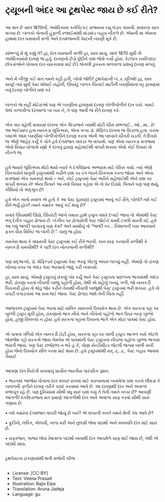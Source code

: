# ટ્યૂબની અંદર આ ટૂથપેસ્ટ જાય છે કઈ રીતે?

##
આ વાત છે સાલ 1870ની. અમેરિકાના કનેક્ટિકટ રાજ્યના ન્યૂ લંડન ગામની. સવારના સાત વાગ્યા છે. બાળકો પોતાની હૂંફાળી રજાઈમાંથી માંડમાંડ બહાર નીકળે છે. એમની મા એમના હાથમાં દાંત ઘસવાની સળી અને દંતમંજનની પેસ્ટની બરણી મૂકે છે.

##
સાંભળ્યું મેં શું કહ્યું તે? હા, દાંત ઘસવાની સળી!
હા, સાવ સાચું. સાલ 1870 સુધી તો અમેરિકામાંયે દાતણ જ હતું. દાતણનો છેડો છૂંદીને બ્રશ જેવો કર્યો હોય. કેટલાક નસીબદાર છોકરાંઓને પોતાના દાંત ચમકાવવા માટે છેડે જંગલી ડુક્કરના વાળવાળા બ્રશનું દાતણ મળતું.

##
અને મેં બીજી કઈ વાત તમને કહી હતી, બોલો જોઉં?
ટૂથપેસ્ટની બ..ર..ણીઓ!
હા, સાવ સાચું!
ત્યાં સુધી પેસ્ટ શોધાઈ નહોતી, ઊંઘરેટું બાળક ચિનાઈ માટીની બરણીમાંના ઘટ્ટ દ્રાવણમાં નવું દાતણ બોળીને બ્રશ કરે.

##
બાળકો જ નહીં મોટેરાંઓ પણ એ બરણીના દ્રાવણમાં દાતણ બોળીબોળીને દાંત ઘસે. ગામડે પેલાં કાળાપીળા દાંતવાળાં બા ખરા ને, તે પણ આવી જ રીતે દાતણ કરે.

##
એક વાર વહેલી સવારમાં દાંતના એક વૈદરાજને ત્યાંથી મોટી ચીસ સંભળાઈ...ઓ.. મા.. રે!
આ ભાઈસાબ હતા નાનકડા લુસિઅસ, એના પપ્પા ડૉ. શેફિલ્ડ દાંતના જ વૈદરાજ હતા. ઘરના બધાએ આમ બરણીમાં બોળીબોળીને દાતણ કરતા એની આ બાબાને ચીતરી ચડતી. તે દિવસે જ એણે જાહેર કર્યું કે પોતે હવે દંતમંજન પાવડર જ વાપરશે. પણ એના નાનકડા મગજમાં એવો વિચાર ઘોળાતો રહ્યો કે દાંતનું દ્રાવણ સહેલાઈથી વાપરી શકાય એવો કોઈ ઉપાય તો નીકળે જ.

##
હવે જ્યારે લુસિઅસ મોટો થયો ત્યારે તે દંતવિદ્યાના અભ્યાસ માટે પૅરિસ ગયો. ત્યાં એણે ચિત્રકારોને ધાતુની ટ્યૂબમાંથી કાઢીને બ્રશ પર રંગ લઇને ચિત્રકામ કરતા જોયા અને એના મગજમાં એક ચમકારો થયો – અરે, કોઈ ટ્યૂબમાં પેસ્ટ ભરીને સહેલાઈથી એને બ્રશ પર વાપરી શકાય ને! એના પિતાને આ નવો વિચાર કહેવા એ તો ઘેર દોડ્યો. પિતાને પણ પણ થયું, કીમિયો તો અદ્‌ભુત છે!

હવે એક નાનો સવાલ એ હતો કે આ પેસ્ટ (દ્રાવણ) ટ્યૂબમાં ભરવું કઈ રીતે, બોલો? તમે કઈ રીતે ભર્યું હોત? તમને ક્યારેક આવું કંઈ થયું છે?

સવારે ઊંઘમાંથી ઊઠો, ઊંઘરેટી આંખે તમારા હાથે ટ્યૂબ વધારે દબાઈ જાય તો એમાંથી પેસ્ટ ભપ્ દેતીક બહાર ઢોળાય છે. બૅઝીન પર ઢોળાયેલી પેસ્ટ જોઈને મમ્મી ટપલી મારતી વઢે. હવે આ બધું જલદી પરવારવું પણ કેમ? અને મમ્મીનું તો “જલ્દી કર... નિશાળની બસ આવવાને ફક્ત વીસ મિનિટ જ બાકી છે.”. ચાલુ જ હોય.

તમનેય થાય કે વધારાની પેસ્ટ ટ્યૂબમાં કઈ રીતે ભરવી. કાન સાફ કરવાની સળીથી કે નાનકડી ચમચીથી? કે પછી દાંત ખોતરવાની સળીથી?

##
પણ સદ્‌ભાગ્યે, ડૉ. શૅફિલ્ડને ટ્યૂબમાં પેસ્ટ ભરવું એટલું અઘરું લાગ્યું નહીં. એમણે તો ઢાંકણ ખોલ્યા વગર જ અંદર પેસ્ટ ભરવાનો જાદુ કરી બતાવ્યો.

હા, સાવ સાચું. એમણે ટ્યૂબનું ઢાંકણું બંધ કર્યું અને પેસ્ટ ટ્યૂબના પાછળના ભાગમાંથી અંદર ભરી. ઢાંકણા કરતાં નીચલી બાજુ પહોળી હોય, તેથી એ સહેલું બન્યું. વળી, જો નાનકડી પિચકારી હોય તો થોડું જોર કરીને તેનાથી નીચલી બાજુથી પેસ્ટ ટ્યૂબમાં ભરી શકાય. હવે તો ચપટી વગાડતામાં આ કામ થઈ જાય. પેસ્ટ ઢોળાઇ જશે તેની ચિંતા નહીં.

##
આજકાલ ટ્યૂબમાં પેસ્ટ ભરવા માટે યાંત્રિક સાધનનો ઉપયોગ થાય છે. એક સરકતા પટ્ટા પર ખુલ્લી ટ્યૂબ મૂકી હોય, ઢાંકણાનો ભાગ નીચે અને નીચેનો પહોળો ભાગ ઉપર તરફ ખુલ્લો હોય, હજી સિલબંધ ન હોય. હવે સરકતા પટ્ટાના ઉપરના ભાગે એક મોટા પાત્રમાં પેસ્ટ હોય.

##
એ પાત્રના તળિયે એક નાનકડી ટોટી હોય, સરકતા પટ્ટા પર ખાલી ટ્યૂબ આગળ ખસે એટલે જેમજેમ પટ્ટો સરકતો જાય તેમતેમ એ પાત્રમાંની પેસ્ટ ટ્યૂબના નીચલા પહોળા ખુલ્લા ભાગમાં ભરાતી જાય. પણ પેસ્ટ છલોછલ ન ભરે હં કે, પોણા સેન્ટીમીટર જેટલી જગ્યા ખાલી રાખી હોય જેનો ઉપયોગ સીલ કરવા માટે થાય છે. હવે ટ્યૂબમાંથી સર્..ર્...ર્.. પેસ્ટ બહાર આવવા તૈયાર!

##
આપણા દાંત નિરોગી રાખવાનું પ્રાચીન ભારતીય પારંપરિક જ્ઞાન.

• ભારતમાં આજેય પોતાના દાંત સ્વચ્છ રાખવા માટે કારખાનામાં બનાવેલા બ્રશ કરતાં લીમડા કે બાવળની ડાળીને દાતણ તરીકે પસંદ કરવામાં આવે છે. આ દાતણથી દાંત અને અવાળાં મજબૂત રહે છે. પણ દુનિયામાં સૌથી વધુ સારું બ્રશ કયું તે તેની તમને ખબર છે? આપણી આંગળી! દંતવૈદરાજના મત પ્રમાણે આંગળીથી દાંત અને અવાળા સાફ કરવાં સૌથી સારું ગણાય છે.

• તમે ક્યારેય દંતમંજન વાપરી જોયું છે ખરું? એ વાપરતી વખતે તમને શેની ગંધ આવે છે?

• ફુદીનો, લવિંગ, એલચી, કાળા મરી અને તુલસી જેવા પદાર્થો અને વનસ્પતિ દાંત માટે સારાં છે.

• સફરજન, ગાજર જેવા રેષાવાળા પદાર્થો ખાવાથી દાંત આપમેળે સાફ થઈ જાય છે, તેથી એ પદાર્થો સારા.

##
ટૂથપેસ્ટના ઢાંકણામાંથી થતી મજેની ચીજ

##
* License: [CC-BY]
* Text: Veena Prasad
* Illustration: Rajiv Eipe
* Translation: Aruna Jadeja
* Language: gu
